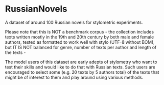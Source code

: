 # RussianNovels
A dataset of around 100 Russian novels for stylometric experiments.  
  
Please note that this is NOT a benchmark corpus - the collection includes texts written mostly in the 19th and 20th century by both male and female authors, tested as formatted to work well with stylo (UTF-8 without BOM), but IT IS NOT balanced for genre, number of texts per author and length of the texts -
  
The model users of this dataset are early adepts of stylometry who want to test their skills and would like to do that with Russian texts. Such users are encouraged to select some (e.g. 20 texts by 5 authors total) of the texts that might be of interest to them and play around using various methods.

